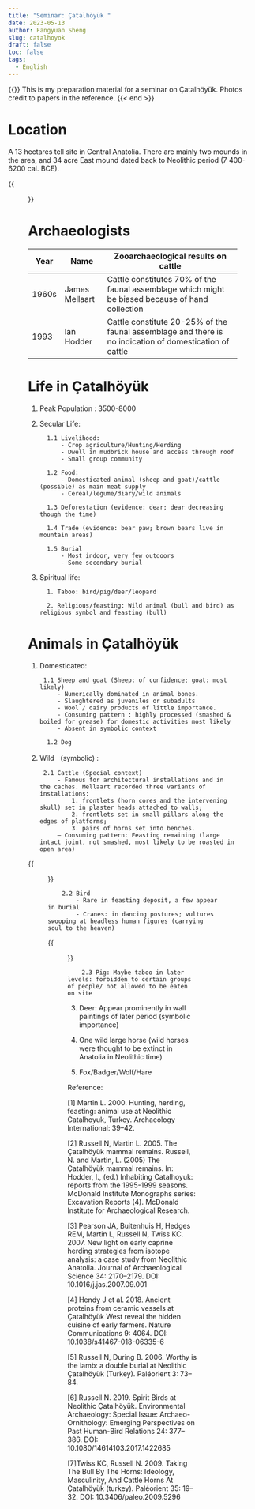 ```yaml
---
title: "Seminar: Çatalhöyük "
date: 2023-05-13
author: Fangyuan Sheng
slug: catalhoyok
draft: false
toc: false
tags:
  - English
---
```


{{<block class="note" >}}
This is my preparation material for a seminar on Çatalhöyük. Photos credit to papers in the reference.
{{< end >}}
  


# Location
  
A 13 hectares tell site in Central Anatolia. There are mainly two mounds in the area, and 34 acre East mound dated back to Neolithic period (7 400-6200 cal. BCE).


{{<figure src="https://hellenshengfy.github.io/c1.jpg" title="Map from Pearson JA(2007)">}}

# Archaeologists
  
| Year | Name | Zooarchaeological results on cattle|
|---------|---------|---------|
| 1960s | James Mellaart | Cattle constitutes 70% of the faunal assemblage which might be biased because of hand collection |
| 1993 | Ian Hodder | Cattle constitute 20-25% of the faunal assemblage and there is no indication of domestication of cattle|


# Life in Çatalhöyük
  
1. Peak Population : 3500-8000      

2. Secular Life: 
  
         1.1 Livelihood: 
             - Crop agriculture/Hunting/Herding
             - Dwell in mudbrick house and access through roof 
             - Small group community  
  
         1.2 Food: 
             - Domesticated animal (sheep and goat)/cattle (possible) as main meat supply
             - Cereal/legume/diary/wild animals 
  
         1.3 Deforestation (evidence: dear; dear decreasing though the time)
  
         1.4 Trade (evidence: bear paw; brown bears live in mountain areas)
  
         1.5 Burial
             - Most indoor, very few outdoors
             - Some secondary burial 
  
3. Spiritual life: 
  
         1. Taboo: bird/pig/deer/leopard 
  
         2. Religious/feasting: Wild animal (bull and bird) as religious symbol and feasting (bull)

# Animals in Çatalhöyük

1. Domesticated: 

        1.1 Sheep and goat (Sheep: of confidence; goat: most likely) 
            - Numerically dominated in animal bones.   
            - Slaughtered as juveniles or subadults
            - Wool / dairy products of little importance. 
            - Consuming pattern : highly processed (smashed & boiled for grease) for domestic activities most likely
            - Absent in symbolic context

         1.2 Dog

2. Wild （symbolic) :

        2.1 Cattle (Special context) 
            - Famous for architectural installations and in the caches. Mellaart recorded three variants of installations:
                1. frontlets (horn cores and the intervening skull) set in plaster heads attached to walls; 
                2. frontlets set in small pillars along the edges of platforms; 
                3. pairs of horns set into benches. 
            — Consuming pattern: Feasting remaining (large intact joint, not smashed, most likely to be roasted in open area)

{{<figure src="https://hellenshengfy.github.io/c2.jpg" title="Photo from Twiss KC (2009)">}}

        2.2 Bird 
            - Rare in feasting deposit, a few appear in burial
            - Cranes: in dancing postures; vultures swooping at headless human figures (carrying soul to the heaven)
  
  {{<figure src="https://hellenshengfy.github.io/c3.jpg" title="Photo from Russell N. (2019)">}}

        2.3 Pig: Maybe taboo in later levels: forbidden to certain groups of people/ not allowed to be eaten on site 
  
3. Deer: Appear prominently in wall paintings of later period (symbolic importance)
  
4. One wild large horse (wild horses were thought to be extinct in Anatolia in Neolithic time) 
  
5. Fox/Badger/Wolf/Hare


Reference:
  
[1] Martin L. 2000. Hunting, herding, feasting: animal use at Neolithic Catalhoyuk, Turkey. Archaeology International: 39–42.
 
[2] Russell N, Martin L. 2005. The Çatalhöyük mammal remains. Russell, N. and Martin, L. (2005) The Çatalhöyük mammal remains. In: Hodder, I., (ed.) Inhabiting Catalhoyuk: reports from the 1995-1999 seasons. McDonald Institute Monographs series: Excavation Reports (4). McDonald Institute for Archaeological Research.
 
[3] Pearson JA, Buitenhuis H, Hedges REM, Martin L, Russell N, Twiss KC. 2007. New light on early caprine herding strategies from isotope analysis: a case study from Neolithic Anatolia. Journal of Archaeological Science 34: 2170–2179. DOI: 10.1016/j.jas.2007.09.001
 
[4] Hendy J et al. 2018. Ancient proteins from ceramic vessels at Çatalhöyük West reveal the hidden cuisine of early farmers. Nature Communications 9: 4064. DOI: 10.1038/s41467-018-06335-6

[5] Russell N, During B. 2006. Worthy is the lamb: a double burial at Neolithic Çatalhöyük (Turkey). Paléorient 3: 73–84.

[6] Russell N. 2019. Spirit Birds at Neolithic Çatalhöyük. Environmental Archaeology: Special Issue: Archaeo-Ornithology: Emerging Perspectives on Past Human-Bird Relations 24: 377–386. DOI: 10.1080/14614103.2017.1422685
 
[7]Twiss KC, Russell N. 2009. Taking The Bull By The Horns: Ideology, Masculinity, And Cattle Horns At Çatalhöyük (turkey). Paléorient 35: 19–32. DOI: 10.3406/paleo.2009.5296
 
 
























